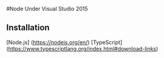 ﻿#Node Under Visual Studio 2015

Installation
----------------------
[Node.js] (https://nodejs.org/en/)
[TypeScript] (https://www.typescriptlang.org/index.html#download-links)

